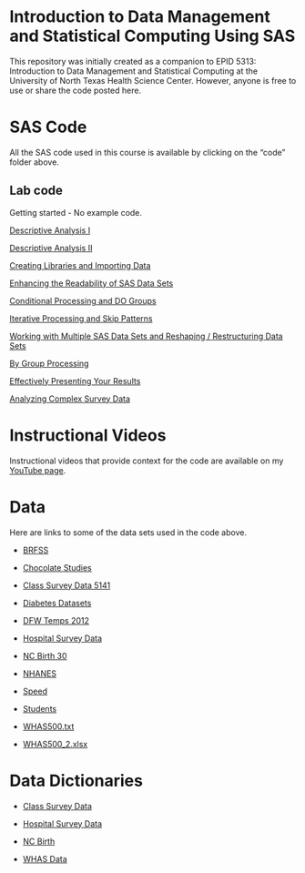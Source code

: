 # Introduction to Data Management and Statistical Computing Using SAS

This repository was initially created as a companion to EPID 5313: Introduction to Data Management and Statistical Computing at the University of North Texas Health Science Center. However, anyone is free to use or share the code posted here.

# SAS Code

All the SAS code used in this course is available by clicking on the “code” folder above.

## Lab code

Getting started - No example code.

[Descriptive Analysis I](/Code/Lab/Descriptive%20Analysis%20I%20Key.sas)

[Descriptive Analysis II](/Code/Lab/Descriptive%20Analysis%20II%20Key.sas)

[Creating Libraries and Importing Data](/Code/Lab/Creating%20Libraries%20and%20Importing%20Data%20Key.sas)

[Enhancing the Readability of SAS Data Sets](/Code/Lab/Enhancing%20the%20Readability%20Key.sas)

[Conditional Processing and DO Groups](/Code/Lab/Conditional%20Processing%20Key.sas)

[Iterative Processing and Skip Patterns](/Code/Lab/Iterative%20Processing%20and%20Arrays%20Key.sas)

[Working with Multiple SAS Data Sets and Reshaping / Restructuring Data Sets](/Code/Lab/Working%20with%20Multiple%20SAS%20Data%20Sets%20Key.sas)

[By Group Processing](/Code/Lab/)

[Effectively Presenting Your Results](/Code/Lab/Effectively%20Presenting%20Results%20Key.sas)

[Analyzing Complex Survey Data](/Code/Lab/Analyzing%20Complex%20Survey%20Data%20Key.sas)

# Instructional Videos

Instructional videos that provide context for the code are available on my [YouTube page]( https://www.youtube.com/channel/UCI-uSPJScwsQH6ZF_LBDMbQ). 

# Data

Here are links to some of the data sets used in the code above.

* [BRFSS](https://www.cdc.gov/brfss/annual_data/annual_data.htm)

* [Chocolate Studies](https://www.dropbox.com/s/1hjfu98ci37kolk/Chocolate%20Studies.zip?dl=0)

* [Class Survey Data 5141](https://www.dropbox.com/s/70q553h37cacjka/Class%20Survey%205141.csv?dl=0)

* [Diabetes Datasets](https://www.dropbox.com/s/xmcwcsxthfixlmb/Diabetes%20Datasets.zip?dl=0)

* [DFW Temps 2012](https://www.dropbox.com/s/ok5athwxaecq3r8/dfwtemps2012.sas7bdat?dl=0)

* [Hospital Survey Data](https://www.dropbox.com/s/jfxisy5nrpi1qu9/Hospital%20Survey.xlsx?dl=0)

* [NC Birth 30](https://www.dropbox.com/s/zanagy1iqtk3lvf/ncbirth30.sas7bdat?dl=0)

* [NHANES](https://wwwn.cdc.gov/nchs/nhanes/)

* [Speed](https://www.dropbox.com/s/lvic1thw8tci008/Speed.xls?dl=0)

* [Students](https://www.dropbox.com/s/fb3m1xdoxyb0evf/students.sas7bdat?dl=0)

* [WHAS500.txt](https://www.dropbox.com/s/c14gqhjbny0mlra/whas500.txt?dl=0)

* [WHAS500_2.xlsx](https://www.dropbox.com/s/8fv6ez45xvibrop/whas500_2.xlsx?dl=0)

# Data Dictionaries

* [Class Survey Data](https://www.dropbox.com/s/1ajuz8utxappvop/Class%20Survey%20Data%20Codebook.pdf?dl=0)

* [Hospital Survey Data](https://www.dropbox.com/s/d2cq63eliif2bc7/Codebook%20for%20Hospital%20Survey%20Data.pdf?dl=0)

* [NC Birth](https://www.dropbox.com/s/0x3zylubecnszwg/NCBIRTH%20Codebook.pdf?dl=0)

* [WHAS Data](https://www.dropbox.com/s/hx37w38ruytjwi9/WHAS%20500%20Description.pdf?dl=0)
